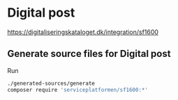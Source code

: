 # Digital post

<https://digitaliseringskataloget.dk/integration/sf1600>

## Generate source files for Digital post

Run

```sh
./generated-sources/generate
composer require 'serviceplatformen/sf1600:*'
```
